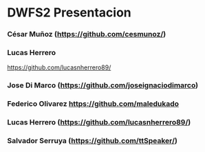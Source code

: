 # DWFS2 Presentacion

### César Muñoz (https://github.com/cesmunoz/)

### Lucas Herrero
https://github.com/lucasnherrero89/

### Jose Di Marco (https://github.com/joseignaciodimarco)

### Federico Olivarez https://github.com/maledukado

### Lucas Herrero (https://github.com/lucasnherrero89/)

### Salvador Serruya (https://github.com/ttSpeaker/)
